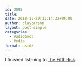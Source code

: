```yaml
---
id: 2095
title: 
date: 2018-11-20T13:14:32+00:00
author: claycarson
layout: post-simple
categories: 
  - Audiobook
  - Media
format: aside
---
```

I finished listening to [The Fifth Risk](https://www.amazon.com/Fifth-Risk-Michael-Lewis/dp/1324002646).<!--more-->